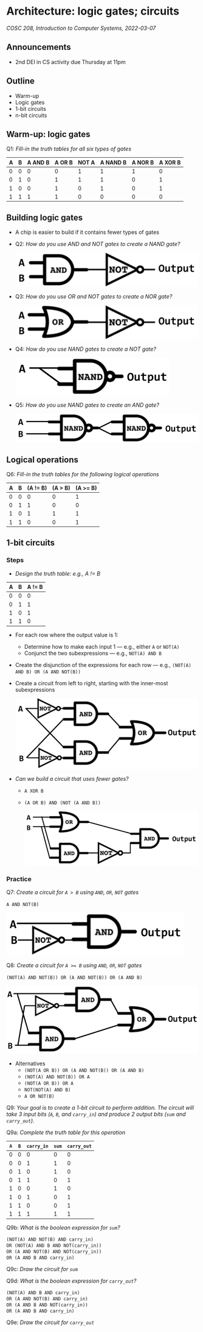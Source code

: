 # Architecture: logic gates; circuits 
_COSC 208, Introduction to Computer Systems, 2022-03-07_

## Announcements
* 2nd DEI in CS activity due Thursday at 11pm

## Outline
* Warm-up
* Logic gates
* 1-bit circuits
* n-bit circuits

## Warm-up: logic gates
Q1: _Fill-in the truth tables for all six types of gates_

| A | B | A AND B | A OR B | NOT A | A NAND B | A NOR B | A XOR B |
| - | - | ------- | ------ | ----- | -------- | ------- | ------- |
| 0 | 0 |    0    |   0    |   1   |     1    |    1    |    0    | 
| 0 | 1 |    0    |   1    |   1   |     1    |    0    |    1    | 
| 1 | 0 |    0    |   1    |   0   |     1    |    0    |    1    | 
| 1 | 1 |    1    |   1    |   0   |     0    |    0    |    0    | 

## Building logic gates
* A chip is easier to build if it contains fewer types of gates
* Q2: _How do you use AND and NOT gates to create a NAND gate?_

    ![](../images/circuits/gate_nand.png)

* Q3: _How do you use OR and NOT gates to create a NOR gate?_

    ![](../images/circuits/gate_nor.png)

* Q4: _How do you use NAND gates to create a NOT gate?_

    ![](../images/circuits/gate_not_from_nand.png)

* Q5: _How do you use NAND gates to create an AND gate?_

    ![](../images/circuits/gate_and_from_nand.png)

## Logical operations
Q6: _Fill-in the truth tables for the following logical operations_

| A | B | (A != B) | (A > B) | (A >= B) |
| - | - | -------- | ------- | -------- |
| 0 | 0 |    0     |    0    |    1     |
| 0 | 1 |    1     |    0    |    0     |
| 1 | 0 |    1     |    1    |    1     |
| 1 | 1 |    0     |    0    |    1     |

## 1-bit circuits

### Steps
* _Design the truth table: e.g., A != B_

| A | B | A != B |
| - | - | ------ |
| 0 | 0 |   0    |
| 0 | 1 |   1    |
| 1 | 0 |   1    |
| 1 | 1 |   0    |

* For each row where the output value is 1:
    * Determine how to make each input 1 — e.g., either `A` or `NOT(A)`
    * Conjunct the two subexpressions — e.g., `NOT(A) AND B`
* Create the disjunction of the expressions for each row — e.g., `(NOT(A) AND B) OR (A AND NOT(B))`
* Create a circuit from left to right, starting with the inner-most subexpressions

    ![](../images/circuits/gate_xor5.png)

* _Can we build a circuit that uses fewer gates?_
    * `A XOR B`
    * `(A OR B) AND (NOT (A AND B))`

        ![](../images/circuits/gate_xor.png)

### Practice
Q7: _Create a circuit for `A > B` using `AND`, `OR`, `NOT` gates_

`A AND NOT(B)`

![](../images/circuits/a_gt_b.png)

Q8: _Create a circuit for `A >= B` using `AND`, `OR`, `NOT` gates_

`(NOT(A) AND NOT(B)) OR (A AND NOT(B)) OR (A AND B)`

![](../images/circuits/a_ge_b.png)

* Alternatives
    * `(NOT(A OR B)) OR (A AND NOT(B)) OR (A AND B)`
    * `(NOT(A) AND NOT(B)) OR A`
    * `(NOT(A OR B)) OR A`
    * `NOT(NOT(A) AND B)`
    * `A OR NOT(B)`

Q9: _Your goal is to create a 1-bit circuit to perform addition. The circuit will take 3 input bits (`A`, `B`, and `carry_in`) and produce 2 output bits (`sum` and `carry_out`)._

Q9a: _Complete the truth table for this operation_

| `A` | `B` | `carry_in` | `sum` | `carry_out` |
|-----|-----|------------|-------|-------------|
|  0  |  0  |     0      |   0   |      0      |
|  0  |  0  |     1      |   1   |      0      |
|  0  |  1  |     0      |   1   |      0      |
|  0  |  1  |     1      |   0   |      1      |
|  1  |  0  |     0      |   1   |      0      |
|  1  |  0  |     1      |   0   |      1      |
|  1  |  1  |     0      |   0   |      1      |
|  1  |  1  |     1      |   1   |      1      |

Q9b: _What is the boolean expression for `sum`?_

```
(NOT(A) AND NOT(B) AND carry_in)
OR (NOT(A) AND B AND NOT(carry_in))
OR (A AND NOT(B) AND NOT(carry_in))
OR (A AND B AND carry_in) 
```

Q9c: _Draw the circuit for `sum`_

Q9d: _What is the boolean expression for `carry_out`?_

```
(NOT(A) AND B AND carry_in)
OR (A AND NOT(B) AND carry_in)
OR (A AND B AND NOT(carry_in))
OR (A AND B AND carry_in)
```

Q9e: _Draw the circuit for `carry_out`_
